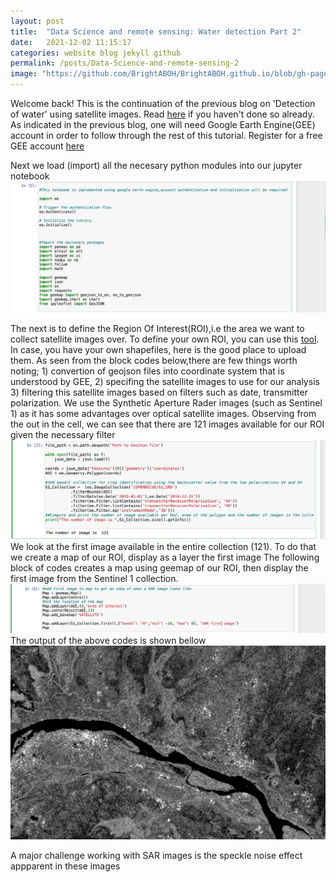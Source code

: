 ```yaml
---
layout: post
title:  "Data Science and remote sensing: Water detection Part 2"
date:   2021-12-02 11:15:17
categories: website blog jekyll github
permalink: /posts/Data-Science-and-remote-sensing-2
image: "https://github.com/BrightABOH/BrightABOH.github.io/blob/gh-pages/photos/RGB_water.png?raw=true"
---
```


Welcome back! This is the continuation of the previous blog on 'Detection of water' using satellite images. Read [here](https://brightaboh.github.io/posts/Data-Science-and-remote-sensing) if you haven't done so already. As indicated in the previous blog, one will need Google Earth Engine(GEE) account in order to follow through the rest of this tutorial. Register for a free GEE account [here](https://earthengine.google.com) 

Next we load (import) all the necesary python modules into our jupyter notebook
![Dependent modules](https://github.com/BrightABOH/BrightABOH.github.io/blob/gh-pages/photos/modules.png?raw=true)

The next is to define the Region Of Interest(ROI),i.e the area we want to collect satellite images over. To define your own ROI, you can use this [tool](http://geojson.io/#map=2/20.0/0.0). In case, you have your own shapefiles, here is the good place to upload them. As seen from the block codes below,there are few things worth noting; 1) convertion of geojson files into coordinate system that is understood by GEE, 2) specifing the satellite images to use for our analysis 3) filtering this satellite images based on filters such as date, transmitter polarization. We use the Synthetic Aperture Rader images (such as Sentinel 1)  as it has some advantages over optical satellite images. Observing from the out in the cell, we can see that there are 121 images available for our ROI given the necessary filter
![Location](https://github.com/BrightABOH/BrightABOH.github.io/blob/gh-pages/photos/geojson.png?raw=true)
We look at the first image available in the entire collection (121). To do that we create a map of our ROI, display as a layer the first image 
The following block of codes creates a map using geemap of our ROI, then display the first image from the Sentinel 1 collection.
![Firstmap](https://github.com/BrightABOH/BrightABOH.github.io/blob/gh-pages/photos/water_map.png?raw=true)
The output of the above codes is shown bellow
![Firstimage](https://github.com/BrightABOH/BrightABOH.github.io/blob/gh-pages/photos/firstimage.png?raw=true)

A major challenge working with SAR images is the speckle noise effect appparent in these images   

